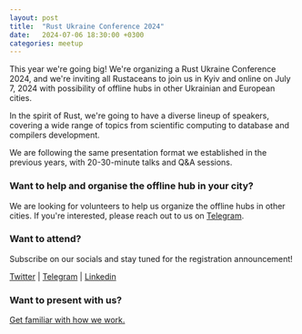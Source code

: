 ```yaml
---
layout: post
title:  "Rust Ukraine Conference 2024"
date:   2024-07-06 18:30:00 +0300
categories: meetup
---
```

This year we're going big! We're organizing a Rust Ukraine Conference 2024, and we're inviting all Rustaceans to join us in Kyiv and online on July 7, 2024 with possibility of offline hubs in other Ukrainian and European cities.

In the spirit of Rust, we're going to have a diverse lineup of speakers, covering a wide range of topics from scientific computing to database and compilers development.

We are following the same presentation format we established in the previous years, with 20-30-minute talks and Q&A sessions. 

### Want to help and organise the offline hub in your city?

We are looking for volunteers to help us organize the offline hubs in other cities. If you're interested, please reach out to us on [Telegram](https://t.me/+K73pAc_9tD5kMTQy).

### Want to attend?

Subscribe on our socials and stay tuned for the registration announcement!

[Twitter](https://twitter.com/RustUkraine) | [Telegram](https://t.me/+K73pAc_9tD5kMTQy) | [Linkedin](https://www.linkedin.com/company/ukrainian-rust-community/)

### Want to present with us?

[Get familiar with how we work.](https://docs.google.com/presentation/d/1q9QQW4lmfRr3xBx3bfiNyzyXwwDanRXR/edit#slide=id.p1)